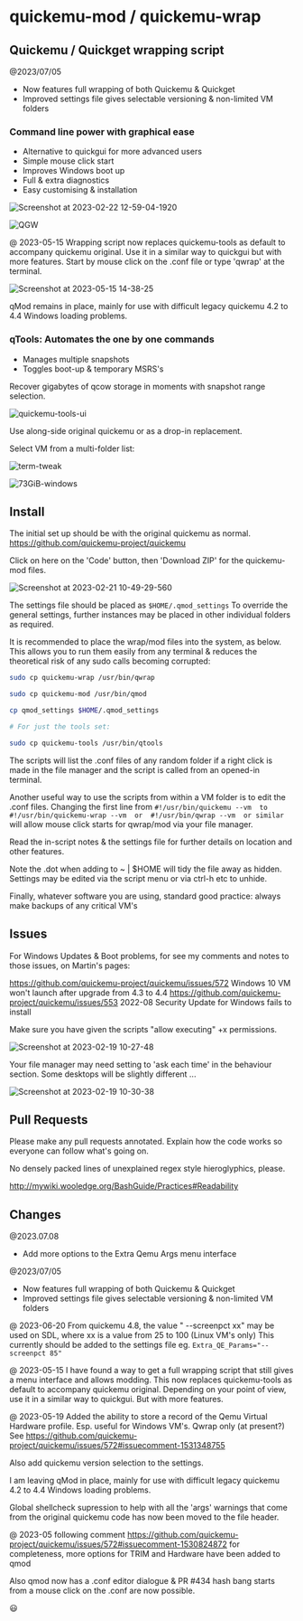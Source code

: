 # quickemu-mod  / quickemu-wrap

## Quickemu / Quickget wrapping script

\@2023/07/05  

- Now features full wrapping of both Quickemu & Quickget
- Improved settings file gives selectable versioning & non-limited VM folders

### Command line power with graphical ease

- Alternative to quickgui for more advanced users
- Simple mouse click start
- Improves Windows boot up
- Full & extra diagnostics
- Easy customising & installation

![Screenshot at 2023-02-22 12-59-04-1920](https://user-images.githubusercontent.com/3956806/220619057-f63883d2-4d0d-4130-94e1-d444f1567be4.jpg)

![QGW](https://github.com/TuxVinyards/quickemu-mod/assets/3956806/c948f51a-a954-4180-ba62-1d5045e5f4fc)

\@ 2023-05-15 Wrapping script now replaces quickemu-tools as default to accompany quickemu original. Use it in a similar way to quickgui but with more features. Start by mouse click on the .conf file or type 'qwrap' at the terminal.

![Screenshot at 2023-05-15 14-38-25](https://github.com/TuxVinyards/quickemu-mod/assets/3956806/1ef00a03-203e-4099-89f7-f5a703cbe920)

qMod remains in place, mainly for use with difficult legacy quickemu 4.2 to 4.4 Windows loading problems.

### qTools: Automates the one by one commands

- Manages multiple snapshots
- Toggles boot-up & temporary MSRS's

Recover gigabytes of qcow storage in moments with snapshot range selection.

![quickemu-tools-ui](https://user-images.githubusercontent.com/3956806/233839490-52f03884-188c-4173-bc71-25184bbb3bad.png)

Use along-side original quickemu or as a drop-in replacement.  

Select VM from a multi-folder list:

![term-tweak](https://user-images.githubusercontent.com/3956806/219943219-ddbe3547-bcd6-4d48-afb0-b549c4810a9c.png)

![73GiB-windows](https://github.com/TuxVinyards/quickemu-mod/assets/3956806/90e4f9fe-92e2-4163-a76d-4c9da775b7ee)

## Install

The initial set up should be with the original quickemu as normal.  <https://github.com/quickemu-project/quickemu>

Click on here on the 'Code' button, then 'Download ZIP' for the quickemu-mod files.

![Screenshot at 2023-02-21 10-49-29-560](https://user-images.githubusercontent.com/3956806/220318265-e05b5f26-54b6-49e7-bc60-79df14b08a89.png)

The settings file should be placed as `$HOME/.qmod_settings` To override the general settings, further instances may be placed in other individual folders as required.

It is recommended to place the wrap/mod files into the system, as below. This allows you to run them easily from any terminal & reduces the theoretical risk of any sudo calls becoming corrupted:

```bash
sudo cp quickemu-wrap /usr/bin/qwrap

sudo cp quickemu-mod /usr/bin/qmod

cp qmod_settings $HOME/.qmod_settings

# For just the tools set:

sudo cp quickemu-tools /usr/bin/qtools
```

The scripts will list the .conf files of any random folder if a right click is made in the file manager and the script is called from an opened-in terminal.

Another useful way to use the scripts from within a VM folder is to edit the .conf files. Changing the first line from
`#!/usr/bin/quickemu --vm  to  #!/usr/bin/quickemu-wrap --vm  or  #!/usr/bin/qwrap --vm  or similar`  
will allow mouse click starts for qwrap/mod via your file manager.

Read the in-script notes & the settings file for further details on location and other features.

Note the .dot when adding to ~ | $HOME will tidy the file away as hidden. Settings may be edited via the script menu or via ctrl-h etc to unhide.

Finally, whatever software you are using, standard good practice: always make backups of any critical VM's

## Issues

For Windows Updates & Boot problems, for see my comments and notes to those issues, on Martin's pages:

 <https://github.com/quickemu-project/quickemu/issues/572>  Windows 10 VM won't launch after upgrade from 4.3 to 4.4
 <https://github.com/quickemu-project/quickemu/issues/553>  2022-08 Security Update for Windows fails to install

Make sure you have given the scripts "allow executing" +x permissions.  

![Screenshot at 2023-02-19 10-27-48](https://user-images.githubusercontent.com/3956806/219940371-fb1b778c-3bbc-4739-bdad-caee87a29d18.jpg)

Your file manager may need setting to 'ask each time' in the behaviour section.  Some desktops will be slightly different ...

![Screenshot at 2023-02-19 10-30-38](https://user-images.githubusercontent.com/3956806/219940035-9d4df156-8309-4845-8432-05941749dda1.png)

## Pull Requests

Please make any pull requests annotated. Explain how the code works so everyone can follow what's going on.

No densely packed lines of unexplained regex style hieroglyphics, please.

<http://mywiki.wooledge.org/BashGuide/Practices#Readability>

## Changes

\@2023.07.08  

- Add more options to the Extra Qemu Args menu interface

\@2023/07/05  

- Now features full wrapping of both Quickemu & Quickget
- Improved settings file gives selectable versioning & non-limited VM folders

\@ 2023-06-20  From quickemu 4.8, the value " --screenpct xx"  may be used on SDL, where xx is a value from 25 to 100   (Linux VM's only)   This currently should be added to the settings file eg. `Extra_QE_Params="--screenpct 85"`

\@ 2023-05-15 I have found a way to get a full wrapping script that still gives a menu interface and allows modding. This now replaces quickemu-tools as default to accompany quickemu original. Depending on your point of view, use it in a similar way to quickgui. But with more features.

\@ 2023-05-19  Added the ability to store a record of the Qemu Virtual Hardware profile.  Esp. useful for Windows VM's.
Qwrap only (at present?)  See <https://github.com/quickemu-project/quickemu/issues/572#issuecomment-1531348755>

Also add quickemu version selection to the settings.

I am leaving qMod in place, mainly for use with difficult legacy quickemu 4.2 to 4.4 Windows loading problems.

Global shellcheck supression to help with all the 'args' warnings that come from the original quickemu code has now been moved to the file header.

\@ 2023-05 following comment <https://github.com/quickemu-project/quickemu/issues/572#issuecomment-1530824872>
for completeness, more options for TRIM and Hardware have been added to qmod

Also qmod now has a .conf editor dialogue & PR #434 hash bang starts from a mouse click on the .conf are now possible.

😃
